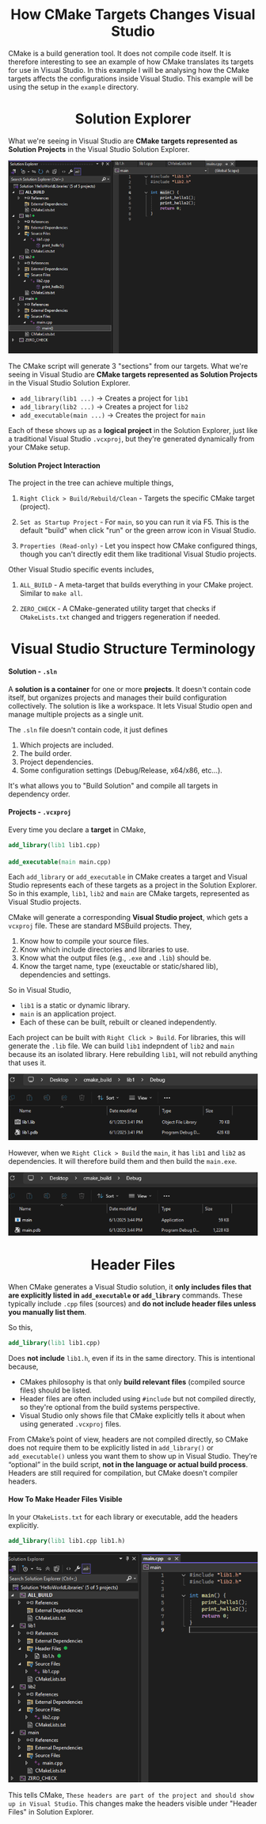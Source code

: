 <div align="center">
    <h1> How CMake Targets Changes Visual Studio</h1>
</div>

CMake is a build generation tool. It does not compile code itself. It is therefore interesting to see an example of how CMake translates its targets for use in Visual Studio. In this example I will be analysing how the CMake targets affects the configurations inside Visual Studio. This example will be using the setup in the `example` directory.

<div align="center">
    <h1> Solution Explorer </h1>
</div>

What we're seeing in Visual Studio are **CMake targets represented as Solution Projects** in the Visual Studio Solution Explorer.

<div align="center">
    <img src="./images/1.png">
</div>

The CMake script will generate 3 "sections" from our targets. What we're seeing in Visual Studio are **CMake targets represented as Solution Projects** in the Visual Studio Solution Explorer.

- `add_library(lib1 ...)` → Creates a project for `lib1`
- `add_library(lib2 ...)` → Creates a project for `lib2`
- `add_executable(main ...)` → Creates the project for `main`

Each of these shows up as a **logical project** in the Solution Explorer, just like a traditional Visual Studio `.vcxproj`, but they're generated dynamically from your CMake setup.

#### Solution Project Interaction

The project in the tree can achieve multiple things,

1. `Right Click > Build/Rebuild/Clean` - Targets the specific CMake target (project).

2. `Set as Startup Project` - For `main`, so you can run it via F5. This is the default "build" when click "run" or the green arrow icon in Visual Studio.

3. `Properties (Read-only)` - Let you inspect how CMake configured things, though you can't directly edit them like traditional Visual Studio projects.

Other Visual Studio specific events includes,

1. `ALL_BUILD` - A meta-target that builds everything in your CMake project. Similar to `make all`.

2. `ZERO_CHECK` - A CMake-generated utility target that checks if `CMakeLists.txt` changed and triggers regeneration if needed.

<div align="center">
    <h1> Visual Studio Structure Terminology </h1>
</div>

#### Solution - `.sln`

A **solution is a container**  for one or more **projects**. It doesn't contain code itself, but organizes projects and manages their build configuration collectively. The solution is like a workspace. It lets Visual Studio open and manage multiple projects as a single unit.

The `.sln` file doesn't contain code, it just defines

1. Which projects are included.
2. The build order.
3. Project dependencies.
4. Some configuration settings (Debug/Release, x64/x86, etc...).

It's what allows you to "Build Solution" and compile all targets in dependency order.

#### Projects - `.vcxproj`

Every time you declare a **target** in CMake,

```CMake
add_library(lib1 lib1.cpp)

add_executable(main main.cpp)
```
Each `add_library` or `add_executable` in CMake creates a target and Visual Studio represents each of these targets as a project in the Solution Explorer. So in this example, `lib1`, `lib2` and `main` are CMake targets, represented as Visual Studio projects.

CMake will generate a corresponding **Visual Studio project**, which gets a `vcxproj` file. These are standard MSBuild projects. They,

1. Know how to compile your source files.
2. Know which include directories and libraries to use.
3. Know what the output files (e.g., `.exe` and `.lib`) should be.
4. Know the target name, type (exeuctable or static/shared lib), dependencies and settings.

So in Visual Studio,

- `lib1` is a static or dynamic library.
- `main` is an application project.
- Each of these can be built, rebuilt or cleaned independently.

Each project can be built with `Right Click > Build`. For libraries, this will generate the `.lib` file. We can build `lib1` indepndent of `lib2` and `main` because its an isolated library. Here rebuilding `lib1`, will not rebuild anything that uses it.

<div align="center">
    <img src="./images/2.png">
</div>

However, when we `Right Click > Build` the `main`, it has `lib1` and `lib2` as dependencies. It will therefore build them and then build the `main.exe`.

<div align="center">
    <img src="./images/3.png">
</div>

<div align="center">
    <h1> Header Files </h1>
</div>

When CMake generates a Visual Studio solution, it **only includes files that are explicitly listed in `add_executable` or `add_library`** commands. These typically include `.cpp` files (sources) and **do not include header files unless you manually list them**.

So this,

```CMake
add_library(lib1 lib1.cpp)
```

Does **not include** `lib1.h`, even if its in the same directory. This is intentional because,

- CMakes philosophy is that only **build relevant files** (compiled source files) should be listed.
- Header files are often included using `#include` but not compiled directly, so they're optional from the build systems perspective.
- Visual Studio only shows file that CMake explicitly tells it about when using generated `.vcxproj` files.

From CMake’s point of view, headers are not compiled directly, so CMake does not require them to be explicitly listed in `add_library()` or `add_executable()` unless you want them to show up in Visual Studio. They’re “optional” in the build script, **not in the language or actual build process**. Headers are still required for compilation, but CMake doesn't compiler headers.

#### How To Make Header Files Visible

In your `CMakeLists.txt` for each library or executable, add the headers explicitly.

```CMake
add_library(lib1 lib1.cpp lib1.h)
```

<div align="center">
    <img src="./images/4.png">
</div>

This tells CMake, `These headers are part of the project and should show up in Visual Studio`. This changes make the headers visible under "Header Files" in Solution Explorer.
